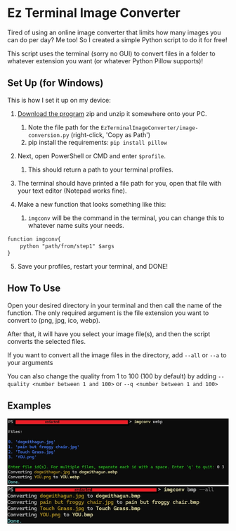# Ez Terminal Image Converter
Tired of using an online image converter that limits how many images you can do per day? Me too! So I created a simple Python script to do it for free!

This script uses the terminal (sorry no GUI) to convert files in a folder to whatever extension you want (or whatever Python Pillow supports)!

## Set Up (for Windows)
This is how I set it up on my device:
1. [Download the program](https://github.com/MDHamel/ez-terminal-image-converter/releases) zip and unzip it somewhere onto your PC.
   1. Note the file path for the `EzTerminalImageConverter/image-conversion.py` (right-click, 'Copy as Path') 
   2. pip install the requirements:
   `pip install pillow`
2. Next, open PowerShell or CMD and enter `$profile`.
   1. This should return a path to your terminal profiles.
3. The terminal should have printed a file path for you, open that file with your text editor (Notepad works fine).

4. Make a new function that looks something like this:
   1. `imgconv` will be the command in the terminal, you can change this to whatever name suits your needs.
```
function imgconv{
    python "path/from/step1" $args
}
```
5. Save your profiles, restart your terminal, and DONE!

## How To Use
Open your desired directory in your terminal and then call the name of the function. The only required argument is the file extension you want to convert to (png, jpg, ico, webp).

After that, it will have you select your image file(s), and then the script converts the selected files.

If you want to convert all the image files in the directory, add `--all` or `--a` to your arguments

You can also change the quality from 1 to 100 (100 by default) by adding 
`--quality <number between 1 and 100>` or `--q <number between 1 and 100>`

## Examples
![Example 1](ex1.webp)
![Example 2](ex2.webp)